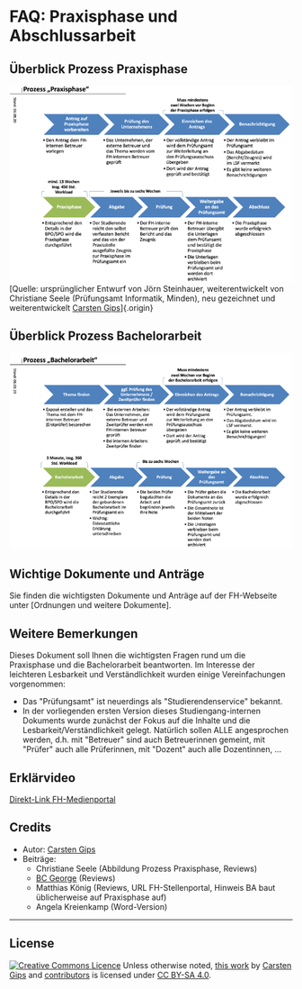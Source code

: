 # FAQ: Praxisphase und Abschlussarbeit

## Überblick Prozess Praxisphase

![Überblick Prozess Praxisphase](fig/screenshot_prozess_praxisphase.png)
[Quelle: ursprünglicher Entwurf von Jörn Steinhauer, weiterentwickelt von Christiane Seele (Prüfungsamt Informatik, Minden), neu gezeichnet und weiterentwickelt [Carsten Gips](https://github.com/cagix)]{.origin}

## Überblick Prozess Bachelorarbeit

![Überblick Prozess Bachelorarbeit](fig/screenshot_prozess_bachelorarbeit.png)

## Wichtige Dokumente und Anträge

Sie finden die wichtigsten Dokumente und Anträge auf der FH-Webseite unter
[Ordnungen und weitere Dokumente].

## Weitere Bemerkungen

Dieses Dokument soll Ihnen die wichtigsten Fragen rund um die Praxisphase und
die Bachelorarbeit beantworten. Im Interesse der leichteren Lesbarkeit und
Verständlichkeit wurden einige Vereinfachungen vorgenommen:

-   Das "Prüfungsamt" ist neuerdings als "Studierendenservice" bekannt.
-   In der vorliegenden ersten Version dieses Studiengang-internen Dokuments
    wurde zunächst der Fokus auf die Inhalte und die Lesbarkeit/Verständlichkeit
    gelegt. Natürlich sollen ALLE angesprochen werden, d.h. mit "Betreuer" sind
    auch Betreuerinnen gemeint, mit "Prüfer" auch alle Prüferinnen, mit "Dozent"
    auch alle Dozentinnen, ...

## Erklärvideo

[Direkt-Link FH-Medienportal](https://www.fh-bielefeld.de/medienportal/m/b91f1872f5727abc899606ab4fdf23bb2d068fbdf61b6b59e4e25254de7272eb5528d8b9721b6bdaa99796527d0fb9673022ee83d6b4d2d19e83b827fd9d55a7)

## Credits

-   Autor: [Carsten Gips](https://github.com/cagix)
-   Beiträge:
    -   Christiane Seele (Abbildung Prozess Praxisphase, Reviews)
    -   [BC George](https://github.com/bcg7) (Reviews)
    -   Matthias König (Reviews, URL FH-Stellenportal, Hinweis BA baut üblicherweise auf Praxisphase auf)
    -   Angela Kreienkamp (Word-Version)

---

## License

<!-- https://creativecommons.org/choose/ -->
<a rel="license" href="https://creativecommons.org/licenses/by-sa/4.0/"><img alt="Creative Commons Licence" style="border-width:0;margin:0;display:inline;" src="https://i.creativecommons.org/l/by-sa/4.0/80x15.png" /></a>
Unless otherwise noted, <a href="https://github.com/cagix/faq-praxisphase-abschlussarbeit">this work</a> by <a xmlns:cc="https://creativecommons.org/ns#" href="https://github.com/cagix" property="cc:attributionName" rel="cc:attributionURL">Carsten Gips</a> and <a href="https://github.com/cagix/faq-praxisphase-abschlussarbeit/graphs/contributors">contributors</a> is licensed under <a rel="license" href="https://github.com/cagix/faq-praxisphase-abschlussarbeit/blob/master/LICENSE.md">CC BY-SA 4.0</a>.
